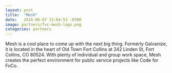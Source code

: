 ```yaml
---
layout: post
title:  "Mesh"
date:   2016-06-07 12:04:53 -0700
image: partners/fvc-mesh-logo.png
categories: partners
---
```


Mesh is a cool place to come up with the next big thing. Formerly Galvanize, it is located in the heart of Old Town Fort Collins at 242 Linden St, Fort Collins, CO 80524. With plenty of individual and group work space, Mesh creates the perfect environment for public service projects like Code for FoCo.

